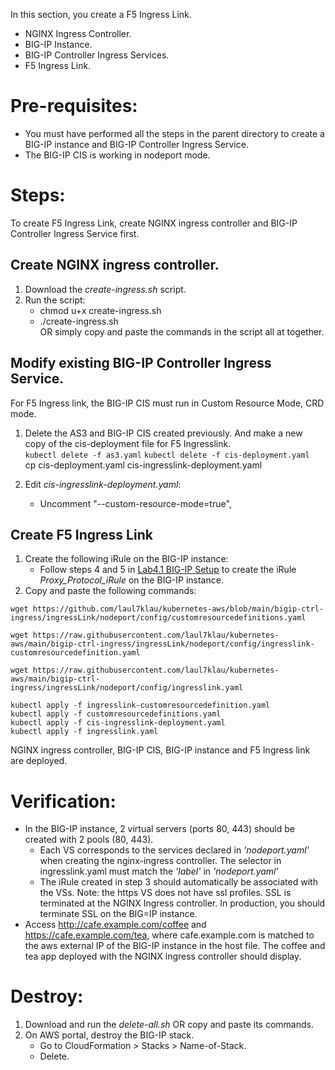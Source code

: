 In this section, you create a F5 Ingress Link.  
- NGINX Ingress Controller.  
- BIG-IP Instance.  
- BIG-IP Controller Ingress Services.  
- F5 Ingress Link.  

# Pre-requisites:
- You must have performed all the steps in the parent directory to create a BIG-IP instance and BIG-IP Controller Ingress Service.  
- The BIG-IP CIS is working in nodeport mode.

# Steps:
To create F5 Ingress Link, create NGINX ingress controller and BIG-IP Controller Ingress Service first.  
## Create NGINX ingress controller.   
1. Download the *create-ingress.sh* script.  
2. Run the script:  
   - chmod u+x create-ingress.sh    
   - ./create-ingress.sh   
   OR simply copy and paste the commands in the script all at together.   
   
## Modify existing BIG-IP Controller Ingress Service.  
For F5 Ingress link, the BIG-IP CIS must run in Custom Resource Mode, CRD mode. 
1. Delete the AS3 and BIG-IP CIS created previously. And make a new copy of the cis-deployment file for F5 Ingresslink.  
``kubectl delete -f as3.yaml`` 
``kubectl delete -f cis-deployment.yaml``  
cp cis-deployment.yaml cis-ingresslink-deployment.yaml  

2. Edit *cis-ingresslink-deployment.yaml*:  
	 - Uncomment "--custom-resource-mode=true",  

## Create F5 Ingress Link
1. Create the following iRule on the BIG-IP instance:
   - Follow steps 4 and 5 in [Lab4.1 BIG-IP Setup](https://clouddocs.f5.com/training/community/containers/html/class1/module4/lab1.html) to create the iRule *Proxy_Protocol_iRule* on the BIG-IP instance.  
2. Copy and paste the following commands:  

``wget https://github.com/laul7klau/kubernetes-aws/blob/main/bigip-ctrl-ingress/ingressLink/nodeport/config/customresourcedefinitions.yaml ``     

``wget https://raw.githubusercontent.com/laul7klau/kubernetes-aws/main/bigip-ctrl-ingress/ingressLink/nodeport/config/ingresslink-customresourcedefinition.yaml``

``wget https://raw.githubusercontent.com/laul7klau/kubernetes-aws/main/bigip-ctrl-ingress/ingressLink/nodeport/config/ingresslink.yaml``   

``kubectl apply -f ingresslink-customresourcedefinition.yaml``    
``kubectl apply -f customresourcedefinitions.yaml``   
``kubectl apply -f cis-ingresslink-deployment.yaml``   
``kubectl apply -f ingresslink.yaml``    

NGINX ingress controller, BIG-IP CIS, BIG-IP instance and F5 Ingress link are deployed.

# Verification:
- In the BIG-IP instance, 2 virtual servers (ports 80, 443) should be created with 2 pools (80, 443). 
  - Each VS corresponds to the services declared in *'nodeport.yaml'* when creating the nginx-ingress controller. The selector in ingresslink.yaml must match the *'label'* in *'nodeport.yaml'*
  - The iRule created in step 3 should automatically be associated with the VSs.
  Note: the https VS does not have ssl profiles. SSL is terminated at the NGINX Ingress controller. In production, you should terminate SSL on the BIG=IP instance.  
- Access http://cafe.example.com/coffee and https://cafe.example.com/tea, where cafe.example.com is matched to the aws external IP of the BIG-IP instance in the host file. The coffee and tea app deployed with the NGINX ingress controller should display.

# Destroy:
1. Download and run the *delete-all.sh* OR copy and paste its commands.  
2. On AWS portal, destroy the BIG-IP stack.  
   - Go to CloudFormation > Stacks > Name-of-Stack. 
   - Delete.  





 

